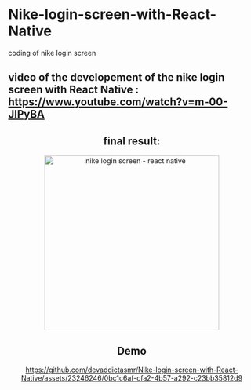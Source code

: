 # Nike-login-screen-with-React-Native
coding of nike login screen

## video of the developement of the nike login screen with React Native : https://www.youtube.com/watch?v=m-00-JIPyBA

<div align="center">

## final result:
<img width="356" alt="nike login screen - react native" src="https://github.com/devaddictasmr/Nike-login-screen-with-React-Native/assets/23246246/edc9edd1-520e-4f6e-a5f2-686c37d714c9">

## Demo
https://github.com/devaddictasmr/Nike-login-screen-with-React-Native/assets/23246246/0bc1c6af-cfa2-4b57-a292-c23bb35812d9

</div>

